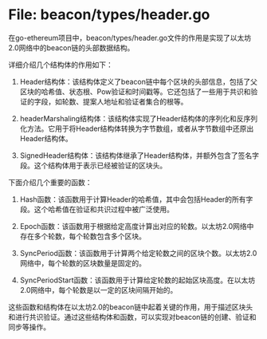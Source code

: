 # File: beacon/types/header.go

在go-ethereum项目中，beacon/types/header.go文件的作用是实现了以太坊2.0网络中的beacon链的头部数据结构。

详细介绍几个结构体的作用如下：

1. Header结构体：该结构体定义了beacon链中每个区块的头部信息，包括了父区块的哈希值、状态根、Pow验证和时间戳等。它还包括了一些用于共识和验证的字段，如轮数、提案人地址和验证者集合的根等。

2. headerMarshaling结构体：该结构体实现了Header结构体的序列化和反序列化方法。它用于将Header结构体转换为字节数组，或者从字节数组中还原出Header结构体。

3. SignedHeader结构体：该结构体继承了Header结构体，并额外包含了签名字段。这个结构体用于表示已经被验证的区块头。

下面介绍几个重要的函数：

1. Hash函数：该函数用于计算Header的哈希值，其中会包括Header的所有字段。这个哈希值在验证和共识过程中被广泛使用。

2. Epoch函数：该函数用于根据给定高度计算出对应的轮数。以太坊2.0网络中存在多个轮数，每个轮数包含多个区块。

3. SyncPeriod函数：该函数用于计算两个给定轮数之间的区块个数。以太坊2.0网络中，每个轮数的区块数量是固定的。

4. SyncPeriodStart函数：该函数用于计算给定轮数的起始区块高度。在以太坊2.0网络中，每个轮数是以一定的区块间隔开始的。

这些函数和结构体在以太坊2.0的beacon链中起着关键的作用，用于描述区块头和进行共识验证。通过这些结构体和函数，可以实现对beacon链的创建、验证和同步等操作。

